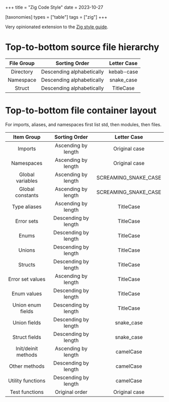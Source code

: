 +++
title = "Zig Code Style"
date = 2023-10-27

[taxonomies]
types = ["table"]
tags = ["zig"]
+++

Very opinionated extension to the [Zig style guide](https://ziglang.org/documentation/master/#Style-Guide).

<!-- more -->

# **Top-to-bottom source file hierarchy**

| File Group |       Sorting Order       | Letter Case |
|:----------:|:-------------------------:|:-----------:|
| Directory  | Descending alphabetically | kebab-case  |
| Namespace  | Descending alphabetically | snake_case  |
|   Struct   | Descending alphabetically |  TitleCase  |

# **Top-to-bottom file container layout**

For imports, aliases, and namespaces first list std, then modules, then files.

|     Item Group      |    Sorting Order     |     Letter Case      |
|:-------------------:|:--------------------:|:--------------------:|
|       Imports       | Ascending by length  |    Original case     |
|     Namespaces      | Ascending by length  |    Original case     |
|  Global variables   | Ascending by length  | SCREAMING_SNAKE_CASE |
|  Global constants   | Ascending by length  | SCREAMING_SNAKE_CASE |
|    Type aliases     | Ascending by length  |      TitleCase       |
|     Error sets      | Descending by length |      TitleCase       |
|        Enums        | Descending by length |      TitleCase       |
|       Unions        | Descending by length |      TitleCase       |
|       Structs       | Descending by length |      TitleCase       |
|  Error set values   | Ascending by length  |      TitleCase       |
|     Enum values     | Descending by length |      TitleCase       |
|  Union enum fields  | Descending by length |      TitleCase       |
|    Union fields     | Descending by length |      snake_case      |
|    Struct fields    | Descending by length |      snake_case      |
| Init/deinit methods | Ascending by length  |      camelCase       |
|    Other methods    | Descending by length |      camelCase       |
|  Utility functions  | Descending by length |      camelCase       |
|   Test functions    |    Original order    |    Original case     |
